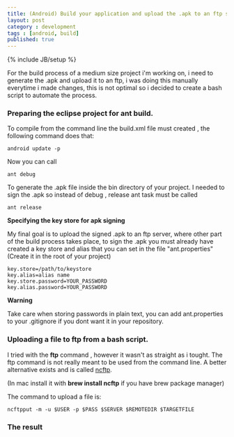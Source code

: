 ```yaml
---
title: (Android) Build your application and upload the .apk to an ftp server with a bash script
layout: post
category : development
tags : [android, build]
published: true
---
```

{% include JB/setup %}


For the build process of a medium size project i'm working on, i need to generate the .apk and upload it to an ftp, i was doing this manually everytime i made changes, this is not optimal so i decided to create a bash script to automate the process.

### Preparing the eclipse project for ant build.


To compile from the command line the build.xml file must created , the following command does that:

	android update -p
	
Now you can call
	
	ant debug
	
To generate the .apk file inside the bin directory of your project. I needed to sign the .apk so instead of debug , release ant task must be called

	ant release
	
**Specifying the key store for apk signing**

My final goal is to upload the signed .apk to an ftp server, where other part of the build process takes place, to sign the .apk you must already have created a key store and alias that you can set in the file "ant.properties" (Create it in the root of your project)

	
	key.store=/path/to/keystore
	key.alias=alias name
	key.store.password=YOUR_PASSWORD
	key.alias.password=YOUR_PASSWORD

**Warning**

Take care when storing passwords in plain text, you can add ant.properties to your .gitignore if you dont want it in your repository.


### Uploading a file to ftp from a bash script.

I tried with the **ftp** command , however it wasn't as straight as i tought.  The ftp command is not really meant to be used from the command line. A better alternative exists and is called [ncftp](http://www.ncftp.com/ncftp/).

(In mac install it with **brew install ncftp** if you have brew package manager)

The command to upload a file is:

	ncftpput -m -u $USER -p $PASS $SERVER $REMOTEDIR $TARGETFILE


### The result

<script src="https://gist.github.com/4614108.js">/** comment required for jekyll bug*/</script>




